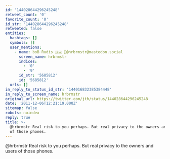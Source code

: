```yaml
---
id: '144028644296245248'
retweet_count: '0'
favorite_count: '0'
id_str: '144028644296245248'
retweeted: false
entities:
  hashtags: []
  symbols: []
  user_mentions:
    - name: boB Rudis 🇺🇦 🐘@hrbrmstr@mastodon.social
      screen_name: hrbrmstr
      indices:
        - '0'
        - '9'
      id_str: '5685812'
      id: '5685812'
  urls: []
in_reply_to_status_id_str: '144016832385384448'
in_reply_to_screen_name: hrbrmstr
original_url: https://twitter.com/jth/status/144028644296245248
date: '2011-12-06T12:21:19.000Z'
sitemap: false
robots: noindex
reply: true
title: >-
  @hrbrmstr Real risk to you perhaps. But real privacy to the owners and users
  of those phones.
---
```


@hrbrmstr Real risk to you perhaps. But real privacy to the owners and users of those phones.